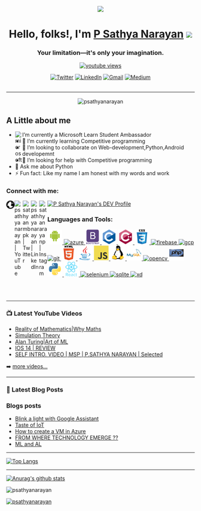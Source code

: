 <p align="center">
<a  href="#"><img  width="50%" height="auto" src="https://i.pinimg.com/originals/66/83/3e/66833e07d6fb9eb5d724e47d0c814285.gif" height="175px"/></a>
<h1 align="center">Hello, folks!, I'm <a href="#">P Sathya Narayan</a> <img src="https://raw.githubusercontent.com/MartinHeinz/MartinHeinz/master/wave.gif" width="30"> </h1></p>


  
  

<h3 align="center">Your limitation—it's only your imagination.</h3>

<p align="center">
 <a href="https://www.youtube.com/channel/UCDGTokzPyrZDkTCNfRXbxag">
 <img alt="youtube views" src="https://github-readme-youtube-stats.herokuapp.com/views/index.php?id=UCDGTokzPyrZDkTCNfRXbxag&key=AIzaSyDFqNNA4KmVn7Nbz9ocVs1A0_1f3Gb9FWM&label=Views&style=for-the-badge&color=red&labelColor=ce4630&"/>
</a>

<div align="center">
        <a href="https://twitter.com/sathyanmbpk" target="_blank"><img alt="Twitter"
                src="https://img.shields.io/badge/twitter-%231DA1F2.svg?&style=for-the-badge&logo=twitter&logoColor=white" /></a>
        <a href="http://linkedin.com/in/p-sathya-narayan" target="_blank"><img alt="LinkedIn"
                src="https://img.shields.io/badge/linkedin-%230077B5.svg?&style=for-the-badge&logo=linkedin&logoColor=white" /></a>
        <a href="mailto:sathyanmbpk@gmail.com" target="_blank"><img alt="Gmail"
                src="https://img.shields.io/badge/-Gmail-D14836?style=for-the-badge&logo=Gmail&logoColor=white" /></a>
        <a href="https://medium.com/@sathyanmbpk" target="_blank"><img alt="Medium"
                src="https://img.shields.io/badge/medium-%2312100E.svg?&style=for-the-badge&logo=medium&logoColor=white" /></a> </div>


<br>


--- 

<p align="center"><img align="center" src="https://github-readme-streak-stats.herokuapp.com/?user=psathyanarayan&" alt="psathyanarayan" /></p>

<h2>A Little about me</h3>

- [<img align="left" alt="microsoft" width="19px" src="https://image.flaticon.com/icons/png/512/732/732221.png"/>]()I’m currently a Microsoft Learn Student Ambassador 
- 🌱 I’m currently learning Competitive programming
- 👯 I’m looking to collaborate on Web-development,Python,Android developemnt
- 🤔 I’m looking for help with Competitive programming
- 💬 Ask me about Python
- ⚡ Fun fact: Like my name I am honest with my words and work
### Connect with me:

[<img align="left" alt="psathyanarayan.tech" width="22px" src="https://raw.githubusercontent.com/iconic/open-iconic/master/svg/globe.svg" />][website]
[<img align="left" alt="psathyanarayan | YouTube" width="22px" src="https://cdn.jsdelivr.net/npm/simple-icons@v3/icons/youtube.svg" />][youtube]
[<img align="left" alt="sathyanmbpk | Twitter" width="22px" src="https://cdn.jsdelivr.net/npm/simple-icons@v3/icons/twitter.svg" />][twitter]
[<img align="left" alt="psathyanarayan | LinkedIn" width="22px" src="https://cdn.jsdelivr.net/npm/simple-icons@v3/icons/linkedin.svg" />][linkedin]
[<img align="left" alt="sathyanarayanp | Instagram" width="22px" src="https://cdn.jsdelivr.net/npm/simple-icons@v3/icons/instagram.svg" />][instagram]
<a href="https://dev.to/psathyanarayan">
  <img src="https://d2fltix0v2e0sb.cloudfront.net/dev-badge.svg" alt="P Sathya Narayan's DEV Profile" height="30" width="30">
</a> 
<br />
 

<h3 align="left">Languages and Tools:</h3>
<p align="left"> <a href="https://developer.android.com" target="_blank"> <img src="https://raw.githubusercontent.com/devicons/devicon/master/icons/android/android-original-wordmark.svg" alt="android" width="40" height="40"/> </a> <a href="https://azure.microsoft.com/en-in/" target="_blank"> <img src="https://www.vectorlogo.zone/logos/microsoft_azure/microsoft_azure-icon.svg" alt="azure" width="40" height="40"/> </a> <a href="https://getbootstrap.com" target="_blank"> <img src="https://raw.githubusercontent.com/devicons/devicon/master/icons/bootstrap/bootstrap-plain-wordmark.svg" alt="bootstrap" width="40" height="40"/> </a> <a href="https://www.cprogramming.com/" target="_blank"> <img src="https://raw.githubusercontent.com/devicons/devicon/master/icons/c/c-original.svg" alt="c" width="40" height="40"/> </a> <a href="https://www.w3schools.com/cpp/" target="_blank"> <img src="https://raw.githubusercontent.com/devicons/devicon/master/icons/cplusplus/cplusplus-original.svg" alt="cplusplus" width="40" height="40"/> </a> <a href="https://www.w3schools.com/css/" target="_blank"> <img src="https://raw.githubusercontent.com/devicons/devicon/master/icons/css3/css3-original-wordmark.svg" alt="css3" width="40" height="40"/> </a> <a href="https://firebase.google.com/" target="_blank"> <img src="https://www.vectorlogo.zone/logos/firebase/firebase-icon.svg" alt="firebase" width="40" height="40"/> </a> <a href="https://cloud.google.com" target="_blank"> <img src="https://www.vectorlogo.zone/logos/google_cloud/google_cloud-icon.svg" alt="gcp" width="40" height="40"/> </a> <a href="https://git-scm.com/" target="_blank"> <img src="https://www.vectorlogo.zone/logos/git-scm/git-scm-icon.svg" alt="git" width="40" height="40"/> </a> <a href="https://www.w3.org/html/" target="_blank"> <img src="https://raw.githubusercontent.com/devicons/devicon/master/icons/html5/html5-original-wordmark.svg" alt="html5" width="40" height="40"/> </a> <a href="https://www.java.com" target="_blank"> <img src="https://raw.githubusercontent.com/devicons/devicon/master/icons/java/java-original.svg" alt="java" width="40" height="40"/> </a> <a href="https://developer.mozilla.org/en-US/docs/Web/JavaScript" target="_blank"> <img src="https://raw.githubusercontent.com/devicons/devicon/master/icons/javascript/javascript-original.svg" alt="javascript" width="40" height="40"/> </a> <a href="https://www.linux.org/" target="_blank"> <img src="https://raw.githubusercontent.com/devicons/devicon/master/icons/linux/linux-original.svg" alt="linux" width="40" height="40"/> </a> <a href="https://www.mysql.com/" target="_blank"> <img src="https://raw.githubusercontent.com/devicons/devicon/master/icons/mysql/mysql-original-wordmark.svg" alt="mysql" width="40" height="40"/> </a> <a href="https://opencv.org/" target="_blank"> <img src="https://www.vectorlogo.zone/logos/opencv/opencv-icon.svg" alt="opencv" width="40" height="40"/> </a> <a href="https://www.php.net" target="_blank"> <img src="https://raw.githubusercontent.com/devicons/devicon/master/icons/php/php-original.svg" alt="php" width="40" height="40"/> </a> <a href="https://www.python.org" target="_blank"> <img src="https://raw.githubusercontent.com/devicons/devicon/master/icons/python/python-original.svg" alt="python" width="40" height="40"/> </a> <a href="https://reactjs.org/" target="_blank"> <img src="https://raw.githubusercontent.com/devicons/devicon/master/icons/react/react-original-wordmark.svg" alt="react" width="40" height="40"/> </a> <a href="https://www.selenium.dev" target="_blank"> <img src="https://raw.githubusercontent.com/detain/svg-logos/780f25886640cef088af994181646db2f6b1a3f8/svg/selenium-logo.svg" alt="selenium" width="40" height="40"/> </a> <a href="https://www.sqlite.org/" target="_blank"> <img src="https://www.vectorlogo.zone/logos/sqlite/sqlite-icon.svg" alt="sqlite" width="40" height="40"/> </a> <a href="https://www.adobe.com/products/xd.html" target="_blank"> <img src="https://cdn.worldvectorlogo.com/logos/adobe-xd.svg" alt="xd" width="40" height="40"/> </a> </p>
<br />
<br />

---

### 📺 Latest YouTube Videos

<!-- YOUTUBE:START -->
- [Reality of Mathematics|Why Maths](https://www.youtube.com/watch?v=glybLGbm1bo)
- [Simulation Theory](https://www.youtube.com/watch?v=wlIq6GNBGTQ&t=17s)
- [Alan Turing|Art of ML](https://www.youtube.com/watch?v=f0Tk_A9TxF4)
- [IOS 14 | REVIEW](https://www.youtube.com/watch?v=JtFLnMDvYCg&t=82s)
- [SELF INTRO. VIDEO | MSP | P.SATHYA NARAYAN | Selected](https://www.youtube.com/watch?v=3hCZta1OOIQ)
<!-- YOUTUBE:END -->

➡️ [more videos...](https://www.youtube.com/channel/UCDGTokzPyrZDkTCNfRXbxag)

---


### 📕 Latest Blog Posts

### Blogs posts
<!-- BLOG-POST-LIST:START -->
- [Blink a light with Google Assistant](https://sathyanmbpk.medium.com/blink-a-light-with-google-assistant-2c0e485ae7c4?source=rss-f12a376883a2------2)
- [Taste of IoT](https://sathyanmbpk.medium.com/taste-of-iot-e05a74b85bf?source=rss-f12a376883a2------2)
- [How to create a VM in Azure](https://sathyanmbpk.medium.com/how-to-create-a-vm-in-azure-ad75821fc1e5?source=rss-f12a376883a2------2)
- [FROM WHERE TECHNOLOGY EMERGE ??](https://sathyanmbpk.medium.com/from-where-technology-emerge-f856d64cf81b?source=rss-f12a376883a2------2)
- [ML and AL](https://sathyanmbpk.medium.com/ml-and-al-44baaae6d2?source=rss-f12a376883a2------2)
<!-- BLOG-POST-LIST:END -->




---
[![Top Langs](https://github-readme-stats.vercel.app/api/top-langs/?username=psathyanarayan&langs_count=10&layout=compact&hide=ASP.NET,Shaderlab&exclude_repo=unity&show_icons=true&theme=vue)](https://github.com/anuraghazra/github-readme-stats)
<br>

---
[![Anurag's github stats](https://github-readme-stats.vercel.app/api?username=psathyanarayan&show_icons=true&theme=vue)](https://github.com/psathyanarayan/github-readme-stats)

<p align="left"> <img src="https://komarev.com/ghpvc/?username=psathyanarayan&label=Profile%20views&color=0e75b6&style=flat" alt="psathyanarayan" /> </p>

<p align="left"> <a href="https://github.com/ryo-ma/github-profile-trophy"><img src="https://github-profile-trophy.vercel.app/?username=psathyanarayan" alt="psathyanarayan" /></a> </p>


[website]: https://psathyanarayan.tech/index.html
[twitter]: https://twitter.com/sathyanmbpk
[youtube]: https://www.youtube.com/channel/UCDGTokzPyrZDkTCNfRXbxag
[instagram]: https://www.instagram.com/sathyanarayanp/
[linkedin]: https://www.linkedin.com/in/p-sathya-narayan/
